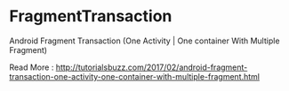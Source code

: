 # FragmentTransaction

Android Fragment Transaction (One Activity | One container With Multiple Fragment)

Read More : http://tutorialsbuzz.com/2017/02/android-fragment-transaction-one-activity-one-container-with-multiple-fragment.html
